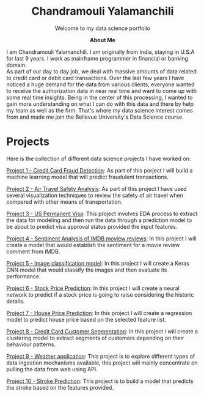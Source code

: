 <!--<p align="right"><a href="https://chandu85.github.io/data-science/"><b>Home</b></a> | <a href="https://chandu85.github.io/data-science/about.html"><b>About Me</b></a></p>
-->

<h1 align="center">Chandramouli Yalamanchili</h1>
<p align="center">Welcome to my data science portfolio</p>

<p align="center"><b>About Me</b></p>
I am Chandramouli Yalamanchili. I am originally from India, staying in U.S.A for last 9 years. I work as mainframe programmer in financial or banking domain.<br/>
As part of our day to day job, we deal with massive amounts of data related to credit card or debit card transactions. Over the last few years I have noticed a huge demand for the data from various clients, everyone wanted to receive the authorization data in near real time and want to come up with some real time insights. Being in the center of this processing, I wanted to gain more understanding on what I can do with this data and there by help my team as well as the firm. That's where my data science interest comes from and made me join the Bellevue University's Data Science course.

# Projects
Here is the collection of different data science projects I have worked on:

[Project 1 - Credit Card Fraud Detection](Project%201%20-%20Creditcard%20Fraud%20detection/):
As part of this porject I will build a machine learning model that will predict fraudulent transactions.

[Project 2 - Air Travel Safety Analysis](Project%202%20-%20Air%20Travel%20Safety/):
As part of this project I have used several visualization techniques to review the safety of air travel when compared with other means of transportation.

[Project 3 - US Permanent Visa](#):
This project involves EDA process to extract the data for modeling and then run the data through a prediction model to be about to predict visa approval status provided the input features.

[Project 4 - Sentiment Analysis of IMDB moview reviews](#):
In this project I will create a model that would establish the sentiment for a movie review comment from IMDB.

[Project 5 - Image classification model](#):
In this project I will create a Keras CNN model that would classify the images and then evaluate its performance.

[Project 6 - Stock Price Prediction](#):
In this project I will create a neural network to predict if a stock price is going to raise considering the historic details.

[Project 7 - House Price Prediction](#):
In this project I will create a regression model to predict house price based on the selected feature list.

[Project 8 - Credit Card Customer Segmentation](#):
In this project I will create a clustering model to extract segments of customers depending on their behaviour patterns.

[Project 9 - Weather application](#):
This project is to explore different types of data ingestion mechanisms available, this project will mainly concentrate on pulling the data from web using API.

[Project 10 - Stroke Prediction](#):
This project is to build a model that predicts the stroke based on the features provided.
